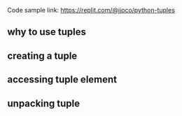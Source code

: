 Code sample link: <https://replit.com/@jjoco/python-tuples>

## why to use tuples
## creating a tuple

## accessing tuple element

## unpacking tuple


